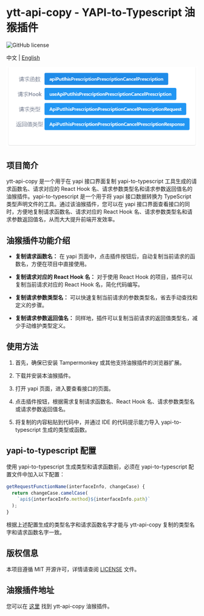 # ytt-api-copy - YAPI-to-Typescript 油猴插件

![GitHub license](https://img.shields.io/badge/license-MIT-blue.svg)

中文 | [English](README_EN.md)

![img](public/preview.png)

## 项目简介

ytt-api-copy 是一个用于在 yapi 接口界面复制 yapi-to-typescript 工具生成的请求函数名、请求对应的 React Hook 名、请求参数类型名和请求参数返回值名的油猴插件。yapi-to-typescript 是一个用于将 yapi 接口数据转换为 TypeScript 类型声明文件的工具。通过该油猴插件，您可以在 yapi 接口界面查看接口的同时，方便地复制请求函数名、请求对应的 React Hook 名、请求参数类型名和请求参数返回值名，从而大大提升前端开发效率。

## 油猴插件功能介绍

- **复制请求函数名：** 在 yapi 页面中，点击插件按钮后，自动复制当前请求的函数名，方便在项目中直接使用。

- **复制请求对应的 React Hook 名：** 对于使用 React Hook 的项目，插件可以复制当前请求对应的 React Hook 名，简化代码编写。

- **复制请求参数类型名：** 可以快速复制当前请求的参数类型名，省去手动查找和定义的步骤。

- **复制请求参数返回值名：** 同样地，插件可以复制当前请求的返回值类型名，减少手动维护类型定义。

## 使用方法

1. 首先，确保已安装 Tampermonkey 或其他支持油猴插件的浏览器扩展。

2. 下载并安装本油猴插件。

3. 打开 yapi 页面，进入要查看接口的页面。

4. 点击插件按钮，根据需求复制请求函数名、React Hook 名、请求参数类型名或请求参数返回值名。

5. 将复制的内容粘贴到代码中，并通过 IDE 的代码提示能力导入 yapi-to-typescript 生成的类型或函数。

## yapi-to-typescript 配置

使用 yapi-to-typescript 生成类型和请求函数前，必须在 yapi-to-typescript 配置文件中加入以下配置：

```javascript
getRequestFunctionName(interfaceInfo, changeCase) {
  return changeCase.camelCase(
    `api${interfaceInfo.method}${interfaceInfo.path}`
  );
}
```

根据上述配置生成的类型名字和请求函数名字才能与 ytt-api-copy 复制的类型名字和请求函数名字一致。

## 版权信息

本项目遵循 MIT 开源许可，详情请查阅 [LICENSE](LICENSE) 文件。

## 油猴插件地址

您可以在 [这里](https://greasyfork.org/zh-CN/scripts/465481-ytt-api-copy) 找到 ytt-api-copy 油猴插件。
